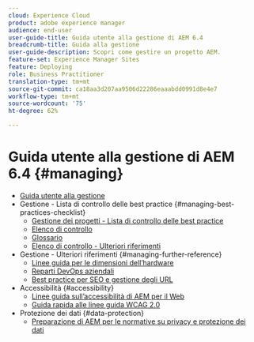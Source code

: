```yaml
---
cloud: Experience Cloud
product: adobe experience manager
audience: end-user
user-guide-title: Guida utente alla gestione di AEM 6.4
breadcrumb-title: Guida alla gestione
user-guide-description: Scopri come gestire un progetto AEM.
feature-set: Experience Manager Sites
feature: Deploying
role: Business Practitioner
translation-type: tm+mt
source-git-commit: ca18aa3d207aa9506d22286eaaabdd0991d8e4e7
workflow-type: tm+mt
source-wordcount: '75'
ht-degree: 62%

---
```



# Guida utente alla gestione di AEM 6.4 {#managing}

+ [Guida utente alla gestione](home.md)
+ Gestione - Lista di controllo delle best practice {#managing-best-practices-checklist}
   + [Gestione dei progetti - Lista di controllo delle best practice](best-practices.md)
   + [Elenco di controllo](best-practices-checklist.md)
   + [Glossario](best-practices-glossary.md)
   + [Elenco di controllo - Ulteriori riferimenti](best-practices-further-reference.md)
+ Gestione - Ulteriori riferimenti {#managing-further-reference}
   + [Linee guida per le dimensioni dell’hardware](hardware-sizing-guidelines.md)
   + [Reparti DevOps aziendali](enterprise-devops.md)
   + [Best practice per SEO e gestione degli URL](seo-and-url-management.md)
+ Accessibilità {#accessibility}
   + [Linee guida sull’accessibilità di AEM per il Web](web-accessibility.md)
   + [Guida rapida alle linee guida WCAG 2.0](qg-wcag.md)
+ Protezione dei dati {#data-protection}
   + [Preparazione di AEM per le normative su privacy e protezione dei dati](data-protection-and-privacy.md)

